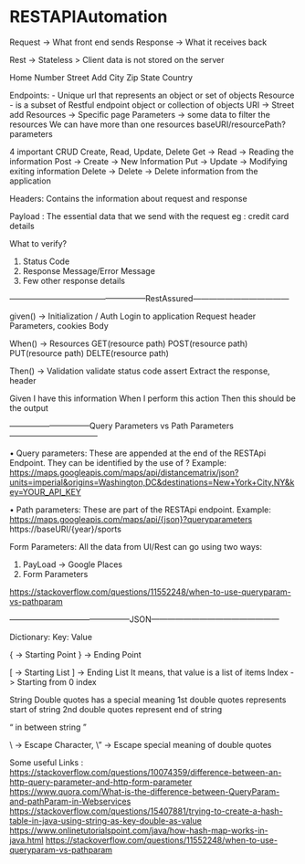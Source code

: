# RESTAPIAutomation

Request -> What front end sends
Response -> What it receives back

Rest -> Stateless > Client data is not stored on the server

Home Number
Street Add
City
Zip
State
Country

Endpoints: - Unique url that represents an object or set of objects
Resource - is a subset of Restful endpoint object or collection of objects
URI -> Street add
Resources -> Specific page
Parameters -> some data to filter the resources
We can have more than one resources
baseURI/resourcePath?parameters

4 important CRUD Create, Read, Update, Delete
Get -> Read -> Reading the information
Post -> Create -> New Information
Put -> Update -> Modifying exiting information
Delete -> Delete -> Delete information from the application

Headers:
Contains the information about request and response

Payload :
The essential data that we send with the request eg : credit card details


What to verify?
1. Status Code
2. Response Message/Error Message
3. Few other response details

—————————————————RestAssured————————————

given() -> Initialization / Auth
Login to application
Request header
Parameters, cookies
Body

When() -> Resources
GET(resource path)
POST(resource path)
PUT(resource path)
DELTE(resource path)

Then() -> Validation
validate status code
assert
Extract the response, header

Given I have this information
When I perform this action
Then this should be the output



——————————Query Parameters vs Path Parameters———————————

• Query parameters: These are appended at the end of the RESTApi Endpoint. They can be identified by the use of ?
Example:
https://maps.googleapis.com/maps/api/distancematrix/json?units=imperial&origins=Washington,DC&destinations=New+York+City,NY&key=YOUR_API_KEY

• Path parameters: These are part of the RESTApi endpoint. 
Example:
https://maps.googleapis.com/maps/api/{json}?queryparameters
https://baseURI/{year}/sports

Form Parameters:
All the data from UI/Rest can go using two ways:
1. PayLoad -> Google Places
2. Form Parameters

https://stackoverflow.com/questions/11552248/when-to-use-queryparam-vs-pathparam


———————————————JSON————————————————

Dictionary:
Key: Value

{ -> Starting Point
} -> Ending Point

[ -> Starting List
] -> Ending List
It means, that value is a list of items
Index -> Starting from 0 index



String
Double quotes has a special meaning
1st double quotes represents start of string
2nd double quotes represent end of string

“ in between string ”

\ -> Escape Character, \” -> Escape special meaning of double quotes

Some useful Links :
https://stackoverflow.com/questions/10074359/difference-between-an-http-query-parameter-and-http-form-parameter
https://www.quora.com/What-is-the-difference-between-QueryParam-and-pathParam-in-Webservices
https://stackoverflow.com/questions/15407881/trying-to-create-a-hash-table-in-java-using-string-as-key-double-as-value
https://www.onlinetutorialspoint.com/java/how-hash-map-works-in-java.html
https://stackoverflow.com/questions/11552248/when-to-use-queryparam-vs-pathparam
